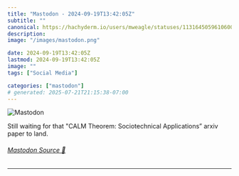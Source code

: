 ```yaml
---
title: "Mastodon - 2024-09-19T13:42:05Z"
subtitle: ""
canonical: https://hachyderm.io/users/mweagle/statuses/113164505961060021
description:
image: "/images/mastodon.png"

date: 2024-09-19T13:42:05Z
lastmod: 2024-09-19T13:42:05Z
image: ""
tags: ["Social Media"]

categories: ["mastodon"]
# generated: 2025-07-21T21:15:38-07:00
---
```

![Mastodon](/images/mastodon.png)

<p>Still waiting for that &quot;CALM Theorem: Sociotechnical Applications” arxiv paper to land.</p>


###### [Mastodon Source 🐘](https://hachyderm.io/@mweagle/113164505961060021)

___
